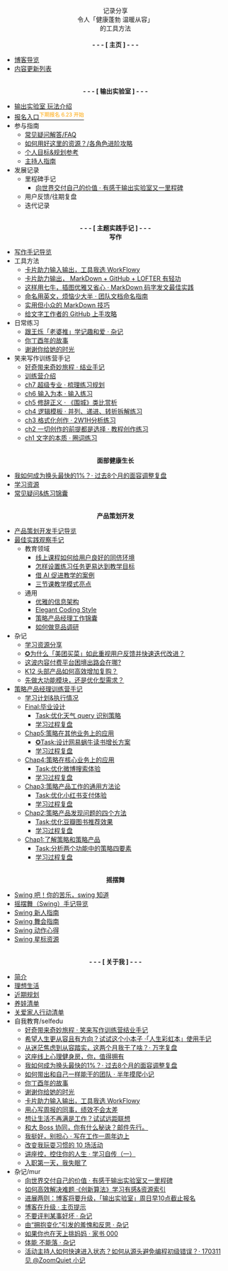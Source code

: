 


<center>记录分享<br> 令人「健康蓬勃 温暖从容」<br> 的工具方法</center>

<br>

<center><strong> - - - [ 主页 ] - - - </strong></center>

- [博客导览](README.md)
- [内容更新列表](index_update.md)




<br>

<center><strong> - - - [ 输出实验室 ] - - - </strong></center>



- [输出实验室 玩法介绍](f_output/)
- [报名入口<sup style="color:orange;">下期报名 6.23 开始 </sup>](f_output/signup.md)
- 参与指南
    - [常见疑问解答/FAQ](f_output/faq.md)
    - [如何用好这里的资源？/各角色进阶攻略](https://docs.qq.com/sheet/DVVd5eXNrVUlaTmh3?tab=8bdky8)
    - [个人目标&规划参考](https://docs.qq.com/doc/DVUptSWJ2d2pKUGti)
    - [主持人指南](f_output/hb_host.md)
- 发展记录
    - 里程碑手记
        * [向世界交付自己的价值 · 有感于输出实验室又一里程碑](mur/happiness_devpdt_host.md)
    - 用户反馈/往期复盘
    - 迭代记录

<br>

<center><strong> - - - [ 主题实践手记 ] - - - </strong></center>




<center><strong>写作</strong></center>

- [写作手记导览](wr/)  
- 工具方法
    * [卡片助力输入输出，工具我选 WorkFlowy](selfedu/HbOutputWorkFlowy.md)
    * [卡片助力输出， MarkDown + GitHub + LOFTER 有轻功](wr/HbOutputbyCards.md)
    * [这样用七牛，插图优雅又省心 · MarkDown 码字发文最佳实践](wr/HbMarkdownImage.md)
    * [命名用英文，烦恼少大半 · 团队文档命名指南](cmty/HbDocName.md)
    * [实用但小众的 MarkDown 技巧 ](wr/HbMarkdownTrick.md)
    * [给文字工作者的 GitHub 上手攻略](wr/HbGitHubPre.md)
- 日常练习
    - [跟王烁「老婆推」学记趣和爱 · 杂记](wr/TipsFascinatingLife.md)
    * [你丁酉年的故事](selfedu/Review2017.md)
    * [谢谢你给她的时光](selfedu/Letter2XY4y2017.md)
- 笑来写作训练营手记
    - [好奇带来奇妙旅程 · 结业手记](wr/review_course_xl.md)
    - [训练营介绍](wr/course_xl/intro.md)
    - [ch7 超级专业 · 梳理练习规划](wr/course_xl/ch7.md)
    - [ch6 输入为本 · 输入练习](wr/course_xl/ch6.md)
    - [ch5 修辞正义 · 《围城》类比赏析](wr/course_xl/ch5.md)
    - [ch4 逻辑模板 · 并列、递进、转折拆解练习](wr/course_xl/ch4.md)
    - [ch3 格式化创作 · 2W1H分析练习](wr/course_xl/ch3.md)
    - [ch2 一切创作的前提都是选择 · 教程创作练习](wr/course_xl/ch2.md)
    - [ch1 文字的本质 · 圈词练习](wr/course_xl/ch1.md)

<br>

<center><strong>面部健康生长</strong></center>

- [我如何成为换头最快的1%？· 过去8个月的面容调整复盘](selfedu/RevFacialGrowth.md)
- [学习资源](family/ResFacialGrowth.md)
- [常见疑问&练习锦囊](family/TipsFacialGrowth.md)

<br>
<center><strong>产品策划开发</strong></center>


- [产品策划开发手记导览](devpdt/)
- [最佳实践观察手记](devpdt/chBP.md)
    - 教育领域
        - [线上课程如何给用户良好的同侪环境](devpdt/BP_peer_envir.md)
        - [怎样设置练习任务更易达到教学目标](devpdt/BP_asgmt_des.md)
        - [借 AI 促进教学的案例](devpdt/BP_AIedu.md)
        - [三节课教学模式亮点](devpdt/InfoLearning3jk.md)
    - 通用
        - [优雅的信息架构](devpdt/BP_IA.md)
        - [Elegant Coding Style](devpdt/HbCodingStyle.md)
        - [策略产品经理工作锦囊](devpdt/Tips4StratPM.md)
        - [如何做竞品调研](devpdt/HbCI.md)
- 杂记
    - [学习资源分享](devpdt/IdxLearningRes.md)
    - [✪为什么「美团买菜」如此重视用户反馈并快速迭代改进？](devpdt/mur_strat_mtfood.md)
    - [这波内容付费平台困境出路会在哪?](devpdt/TipsEduPdtCHAL.md)
    - [K12 头部产品如何高效增加复购？](devpdt/TipsEduK12Effect.md)
    - [先做大功能模块，还是优化型需求？](devpdt/mur_DevPriority.md)
- [策略产品经理训练营手记](devpdt/3jkSPM/intro.md)
    - [学习计划&执行情况](devpdt/3jkSPM/PlanStudy.md)
    - [Final:毕业设计](devpdt/3jkSPM/ch6.md)
        - [Task:优化天气 query 识别策略](devpdt/3jkSPM/ch6Task.md)
        - [学习过程复盘](devpdt/3jkSPM/ch6Review.md)
    - [Chap5:策略在其他业务上的应用](devpdt/3jkSPM/ch5.md)
        - [✪Task:设计网易蜗牛读书增长方案](devpdt/3jkSPM/ch5Task.md)
        - [学习过程复盘](devpdt/3jkSPM/ch5Review.md)
    - [Chap4:策略在核心业务上的应用](devpdt/3jkSPM/ch4.md)
        - [Task:优化微博搜索体验](devpdt/3jkSPM/ch4Task.md)
        - [学习过程复盘](devpdt/3jkSPM/ch4Review.md)
    - [Chap3:策略产品工作的通用方法论](devpdt/3jkSPM/ch3.md)
        - [Task:优化小红书支付体验](devpdt/3jkSPM/ch3Task.md)
        - [学习过程复盘](devpdt/3jkSPM/ch3Review.md)
    - [Chap2:策略产品发现问题的四个方法](devpdt/3jkSPM/ch2.md)
        - [Task:优化豆瓣图书推荐效果](devpdt/3jkSPM/ch2Task.md)
        - [学习过程复盘](devpdt/3jkSPM/ch2Review.md)
    - [Chap1:了解策略和策略产品](devpdt/3jkSPM/ch1.md)
        - [Task:分析两个功能中的策略四要素](devpdt/3jkSPM/ch1Task.md)
        - [学习过程复盘](devpdt/3jkSPM/ch1Review.md)





<br>

<center><strong>摇摆舞</strong></center>

- [Swing 吧！你的苦乐，swing 知道](selfedu/YouNeedSwing.md)
- [摇摆舞（Swing）手记导览](swing/)   
- [Swing 新人指南](swing/HbBeginner.md)  
- [Swing 舞会指南](swing/HbParty.md)  
- [Swing 动作心得](swing/TipsMovement)  
- [Swing 星标资源](swing/ResHighLight.md)  


<br>

<center><strong> - - - [ 关于我 ] - - - </strong></center>




- [简介](about/)
- [理想生活](about/idealife.md)
- [近期规划](https://docs.qq.com/doc/DVWlSYW53c1dtanB4)
- [养娃清单](family/hb_parenting.md)
- [关爱家人行动清单](family/TipsCare4Parents.md)
- 自我教育/selfedu
    * [好奇带来奇妙旅程 · 笑来写作训练营结业手记](wr/review_course_xl.md)
    * [希望人生更从容且有方向？试试这个小本子 ·「人生彩虹本」使用手记](selfedu/tips_rainbowbook.md)
    * [从迷茫焦虑到从容踏实，这两个月我干了啥？· 万字复盘](selfedu/review2021Q1.md)
    * [这座线上心理健身房，你，值得拥有](selfedu/ebp_happiness.md)
    * [我如何成为换头最快的1%？· 过去8个月的面容调整复盘](selfedu/RevFacialGrowth.md)
    * [如何带出和自己一样能干的团队 · 半年摸爬小记](selfedu/TipsTeamLead101.md)
    * [你丁酉年的故事](selfedu/Review2017.md)
    * [谢谢你给她的时光](selfedu/Letter2XY4y2017.md)
    * [卡片助力输入输出，工具我选 WorkFlowy](selfedu/HbOutputWorkFlowy.md)
    * [用心写周报的同事，绩效不会太差](selfedu/TipsWeekly.md)
    * [想让生活不再满是工作？试试远距联想](selfedu/TipsWorkHappier.md)
    * [和大 Boss 协同，你有什么秘诀？邮件先行。](selfedu/TipsBossCooperate.md)
    * [我挺好，别担心 · 写在工作一周年边上](selfedu/WorkFor1Year.md)
    * [改变我玩耍习惯的 10 场活动](selfedu/IdxActivity.md)
    * [讲座控，控住你的人生 · 学习自传（一）](selfedu/SelfEduOwetoJZK.md)
    * [入职第一天，我失眠了](selfedu/NewLifeinOMC.md)
- 杂记/mur  
    * [向世界交付自己的价值 · 有感于输出实验室又一里程碑](mur/happiness_devpdt_host.md)
    * [如何高效解决难题 ·《创新算法》学习有感&资源索引](mur/res_ARIZ.md)
    * [进展两则：博客将要升级，「输出实验室」周日早10点截止报名](mur/upd2105.md)
    * [博客在升级 · 主页提示](mur/welcome_blogupding.md)
    * [不要评判某事好坏 · 杂记](mur/depend_on_your_goal.md)
    * [由“拥抱变化”引发的羞愧和反思 · 杂记](mur/TipsEmbraceChange.md)
    * [如果你也在天上挑妈妈 · 家书 000](mur/LetterFamily000Baby.md)
    * [体能 不能落 · 杂记](mur/TipsMorningExercise.md)
    * [活动主持人如何快速进入状态？如何从源头避免编程初级错误？· 170311 见 @ZoomQuiet 小记](mur/LogMeetup170311ZqBJ.md)
